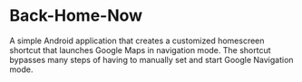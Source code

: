 Back-Home-Now
=============

A simple Android application that creates a customized homescreen shortcut that launches Google Maps in navigation mode. The shortcut bypasses many steps of having to manually set and start Google Navigation mode.
